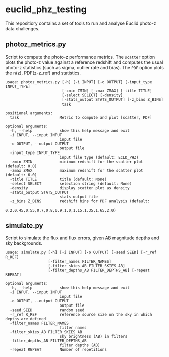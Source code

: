 # euclid_phz_testing

This repositiory contains a set of tools to run and analyse Euclid photo-z data challenges.

## photoz_metrics.py

Script to compute the photo-z performance metrics. The `scatter` option plots the photo-z value against a reference redshift and computes the usual photo-z statistics (such as sigma, outlier rate and bias). The `PDF` option plots the n(z), PDF(z-z_ref) and statistics.

```
usage: photoz_metrics.py [-h] [-i INPUT] [-o OUTPUT] [-input_type INPUT_TYPE]
                         [-zmin ZMIN] [-zmax ZMAX] [-title TITLE]
                         [-select SELECT] [-density]
                         [-stats_output STATS_OUTPUT] [-z_bins Z_BINS]
                         task

positional arguments:
  task                  Metric to compute and plot [scatter, PDF]

optional arguments:
  -h, --help            show this help message and exit
  -i INPUT, --input INPUT
                        input file
  -o OUTPUT, --output OUTPUT
                        output file
  -input_type INPUT_TYPE
                        input file type (default: ECLD_PHZ)
  -zmin ZMIN            minimum redshift for the scatter plot (default: 0.0)
  -zmax ZMAX            maximum redshift for the scatter plot (default: 6.0)
  -title TITLE          title (default: None)
  -select SELECT        selection string (default: None)
  -density              display scatter plot as density
  -stats_output STATS_OUTPUT
                        stats output file
  -z_bins Z_BINS        redshift bins for PDF analysis (default:
                        0.2,0.45,0.55,0.7,0.8,0.9,1.0,1.15,1.35,1.65,2.0)
```

## simulate.py

Script to simulate the flux and flux errors, given AB magnitude depths and sky backgrounds.

```
usage: simulate.py [-h] [-i INPUT] [-o OUTPUT] [-seed SEED] [-r_ref R_REF]
                   [-filter_names FILTER_NAMES]
                   [-filter_skies_AB FILTER_SKIES_AB]
                   [-filter_depths_AB FILTER_DEPTHS_AB] [-repeat REPEAT]

optional arguments:
  -h, --help            show this help message and exit
  -i INPUT, --input INPUT
                        input file
  -o OUTPUT, --output OUTPUT
                        output file
  -seed SEED            random seed
  -r_ref R_REF          reference source size on the sky in which depths are defined
  -filter_names FILTER_NAMES
                        filter names
  -filter_skies_AB FILTER_SKIES_AB
                        sky brightness (AB) in filters
  -filter_depths_AB FILTER_DEPTHS_AB
                        filter depths (AB)
  -repeat REPEAT        Number of repetitions
  ```
